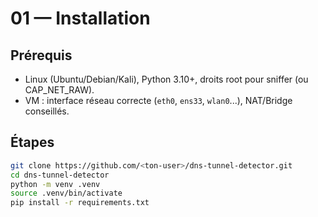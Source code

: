 # 01 — Installation

## Prérequis
- Linux (Ubuntu/Debian/Kali), Python 3.10+, droits root pour sniffer (ou CAP_NET_RAW).
- VM : interface réseau correcte (`eth0`, `ens33`, `wlan0`...), NAT/Bridge conseillés.

## Étapes
```bash
git clone https://github.com/<ton-user>/dns-tunnel-detector.git
cd dns-tunnel-detector
python -m venv .venv
source .venv/bin/activate
pip install -r requirements.txt
